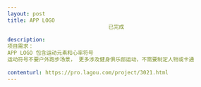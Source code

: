 ```yaml
---                
layout: post       
title: APP LOGO
                                已完成
           
description: 
项目需求：
APP LOGO 包含运动元素和心率符号
运动符号不要户外跑步场景， 更多涉及健身俱乐部运动，不需要制定人物或卡通
     
contenturl: https://pro.lagou.com/project/3021.html      
---                 
```

